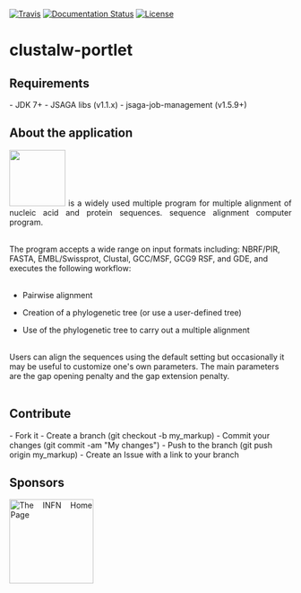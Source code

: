 [![Travis](http://img.shields.io/travis/csgf/clustalw-portlet/master.png)](https://travis-ci.org/csgf/clustalw-portlet)
[![Documentation Status](https://readthedocs.org/projects/csgf/badge/?version=latest)](http://csgf.readthedocs.org)
[![License](https://img.shields.io/github/license/csgf/clustalw-portlet.svg?style?flat)](http://www.apache.org/licenses/LICENSE-2.0.txt)

# clustalw-portlet

<h2>Requirements</h2>
- JDK 7+
- JSAGA libs (v1.1.x)
- jsaga-job-management (v1.5.9+)

<h2>About the application</h2>
<p align="justify">
<img width="100" src="http://www.clustal.org/images/clustalw_big.png" border="0">
is a widely used multiple program for multiple alignment of nucleic acid and protein sequences. sequence alignment computer program.</br></br>

The program accepts a wide range on input formats including: NBRF/PIR, FASTA, EMBL/Swissprot, Clustal, GCC/MSF, GCG9 RSF, and GDE, and executes the following workflow:</br></br>
- Pairwise alignment

- Creation of a phylogenetic tree (or use a user-defined tree)

- Use of the phylogenetic tree to carry out a multiple alignment
 </br></br>

Users can align the sequences using the default setting but occasionally it may be useful to customize one's own parameters. The main parameters are the gap opening penalty and the gap extension penalty.</br></br>
</p>

<h2>Contribute</h2>
- Fork it
- Create a branch (git checkout -b my_markup)
- Commit your changes (git commit -am "My changes")
- Push to the branch (git push origin my_markup)
- Create an Issue with a link to your branch

<h2>Sponsors</h2>
<p align="justify">
<a href="http://www.infn.it/"><img width="150" src="http://www.infn.it/logo/weblogo1.gif" border="0" title="The INFN Home Page"></a>
</p>
